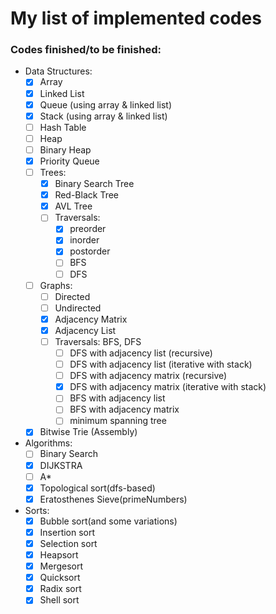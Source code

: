 # My list of implemented codes 

### Codes finished/to be finished:
- Data Structures:
    - [x] Array
    - [x] Linked List
    - [x] Queue (using array & linked list)    
    - [x] Stack (using array & linked list)
    - [ ] Hash Table
    - [ ] Heap
    - [ ] Binary Heap
    - [x] Priority Queue
    - [ ] Trees:
        - [x] Binary Search Tree
        - [x] Red-Black Tree
        - [x] AVL Tree
        - [ ] Traversals: 
            - [x] preorder 
            - [x] inorder
            - [x] postorder
            - [ ] BFS
            - [ ] DFS
    
    - [ ] Graphs:
        - [ ] Directed
        - [ ] Undirected
        - [x] Adjacency Matrix
        - [x] Adjacency List
        - [ ] Traversals: BFS, DFS
            - [ ] DFS with adjacency list (recursive)
            - [ ] DFS with adjacency list (iterative with stack)
            - [ ] DFS with adjacency matrix (recursive)
            - [x] DFS with adjacency matrix (iterative with stack)
            - [ ] BFS with adjacency list
            - [ ] BFS with adjacency matrix
            - [ ] minimum spanning tree
        
    - [x] Bitwise Trie (Assembly)
 
- Algorithms:
    - [ ] Binary Search
    - [x] DIJKSTRA
    - [ ] A*
    - [x] Topological sort(dfs-based)
    - [x] Eratosthenes Sieve(primeNumbers)
    
- Sorts:
    - [x] Bubble sort(and some variations)
    - [x] Insertion sort
    - [x] Selection sort
    - [x] Heapsort
    - [x] Mergesort
    - [x] Quicksort
    - [x] Radix sort
    - [x] Shell sort